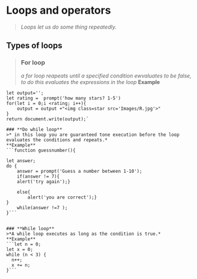 








# **Loops and operators**
>*Loops let us do some thing repeatedly.*
 
## **Types of loops**
>### **For loop**
>*a for loop reapeats until a specified condition ewvaluates to be false, to do this evaluates the expressions in the loop*
**Example**
```function displayrating() {
let output='';
let rating =  prompt('how many stars? 1-5')
for(let i = 0;i <rating; i++){
    output = output +"<img class=star src='Images/R.jpg'>"
}
return document.write(output);`  

### **Do while loop**
>* in this loop you are guaranteed tone execution before the loop evaluates the conditions and repeats.*
**Example**
```function guessnumber(){

let answer;
do {
    answer = prompt('Guess a number between 1-10');
    if(answer != 7){
    alert('try again');}
    
    else{
        alert('you are correct');}
}
    while(answer !=7 );
}```


### **While loop**
>*A while loop executes as long as the condition is true.*
**Example**
```let n = 0;
let x = 0;
while (n < 3) {
  n++;
  x += n;
}```





